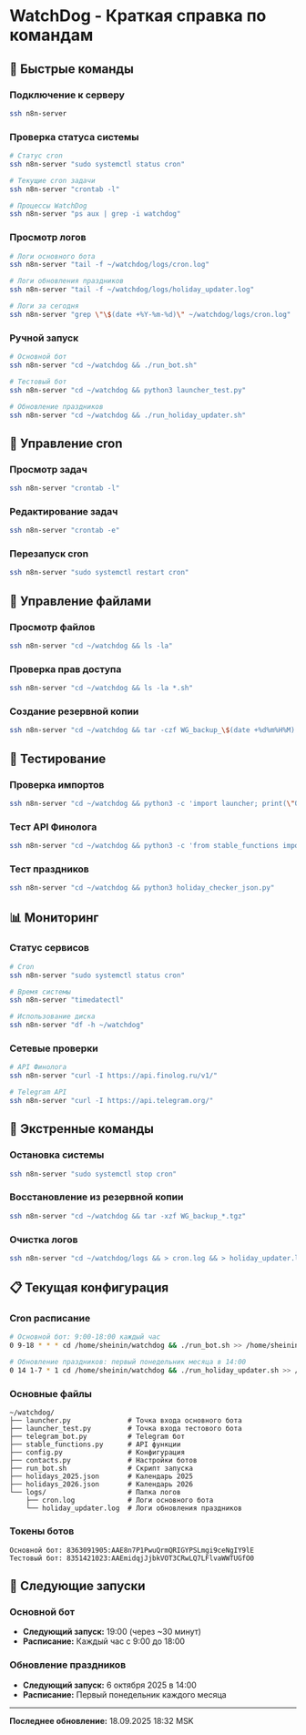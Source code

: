 # WatchDog - Краткая справка по командам

## 🚀 Быстрые команды

### Подключение к серверу
```bash
ssh n8n-server
```

### Проверка статуса системы
```bash
# Статус cron
ssh n8n-server "sudo systemctl status cron"

# Текущие cron задачи
ssh n8n-server "crontab -l"

# Процессы WatchDog
ssh n8n-server "ps aux | grep -i watchdog"
```

### Просмотр логов
```bash
# Логи основного бота
ssh n8n-server "tail -f ~/watchdog/logs/cron.log"

# Логи обновления праздников
ssh n8n-server "tail -f ~/watchdog/logs/holiday_updater.log"

# Логи за сегодня
ssh n8n-server "grep \"\$(date +%Y-%m-%d)\" ~/watchdog/logs/cron.log"
```

### Ручной запуск
```bash
# Основной бот
ssh n8n-server "cd ~/watchdog && ./run_bot.sh"

# Тестовый бот
ssh n8n-server "cd ~/watchdog && python3 launcher_test.py"

# Обновление праздников
ssh n8n-server "cd ~/watchdog && ./run_holiday_updater.sh"
```

## 🔧 Управление cron

### Просмотр задач
```bash
ssh n8n-server "crontab -l"
```

### Редактирование задач
```bash
ssh n8n-server "crontab -e"
```

### Перезапуск cron
```bash
ssh n8n-server "sudo systemctl restart cron"
```

## 📁 Управление файлами

### Просмотр файлов
```bash
ssh n8n-server "cd ~/watchdog && ls -la"
```

### Проверка прав доступа
```bash
ssh n8n-server "cd ~/watchdog && ls -la *.sh"
```

### Создание резервной копии
```bash
ssh n8n-server "cd ~/watchdog && tar -czf WG_backup_\$(date +%d%m%H%M).tgz *.py *.json *.sh *.txt *.md"
```

## 🧪 Тестирование

### Проверка импортов
```bash
ssh n8n-server "cd ~/watchdog && python3 -c 'import launcher; print(\"OK\")'"
```

### Тест API Финолога
```bash
ssh n8n-server "cd ~/watchdog && python3 -c 'from stable_functions import get_all_accounts; print(len(get_all_accounts()))'"
```

### Тест праздников
```bash
ssh n8n-server "cd ~/watchdog && python3 holiday_checker_json.py"
```

## 📊 Мониторинг

### Статус сервисов
```bash
# Cron
ssh n8n-server "sudo systemctl status cron"

# Время системы
ssh n8n-server "timedatectl"

# Использование диска
ssh n8n-server "df -h ~/watchdog"
```

### Сетевые проверки
```bash
# API Финолога
ssh n8n-server "curl -I https://api.finolog.ru/v1/"

# Telegram API
ssh n8n-server "curl -I https://api.telegram.org/"
```

## 🚨 Экстренные команды

### Остановка системы
```bash
ssh n8n-server "sudo systemctl stop cron"
```

### Восстановление из резервной копии
```bash
ssh n8n-server "cd ~/watchdog && tar -xzf WG_backup_*.tgz"
```

### Очистка логов
```bash
ssh n8n-server "cd ~/watchdog/logs && > cron.log && > holiday_updater.log"
```

## 📋 Текущая конфигурация

### Cron расписание
```bash
# Основной бот: 9:00-18:00 каждый час
0 9-18 * * * cd /home/sheinin/watchdog && ./run_bot.sh >> /home/sheinin/watchdog/logs/cron.log 2>&1

# Обновление праздников: первый понедельник месяца в 14:00
0 14 1-7 * 1 cd /home/sheinin/watchdog && ./run_holiday_updater.sh >> /home/sheinin/watchdog/logs/holiday_updater.log 2>&1
```

### Основные файлы
```
~/watchdog/
├── launcher.py              # Точка входа основного бота
├── launcher_test.py         # Точка входа тестового бота
├── telegram_bot.py          # Telegram бот
├── stable_functions.py      # API функции
├── config.py                # Конфигурация
├── contacts.py              # Настройки ботов
├── run_bot.sh               # Скрипт запуска
├── holidays_2025.json       # Календарь 2025
├── holidays_2026.json       # Календарь 2026
└── logs/                    # Папка логов
    ├── cron.log             # Логи основного бота
    └── holiday_updater.log  # Логи обновления праздников
```

### Токены ботов
```
Основной бот: 8363091905:AAE8n7P1PwuQrmQRIGYPSLmgi9ceNgIY9lE
Тестовый бот: 8351421023:AAEmidqjJjbkVOT3CRwLQ7LFlvaWWTUGfO0
```

## 🎯 Следующие запуски

### Основной бот
- **Следующий запуск:** 19:00 (через ~30 минут)
- **Расписание:** Каждый час с 9:00 до 18:00

### Обновление праздников
- **Следующий запуск:** 6 октября 2025 в 14:00
- **Расписание:** Первый понедельник каждого месяца

---

**Последнее обновление:** 18.09.2025 18:32 MSK
